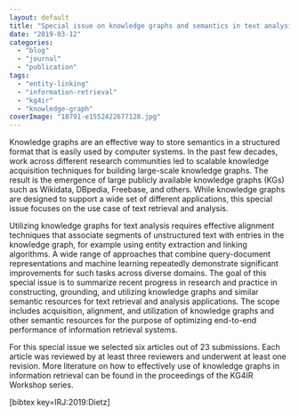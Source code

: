 ```yaml
---
layout: default
title: "Special issue on knowledge graphs and semantics in text analysis and retrieval"
date: "2019-03-12"
categories:
  - "blog"
  - "journal"
  - "publication"
tags:
  - "entity-linking"
  - "information-retrieval"
  - "kg4ir"
  - "knowledge-graph"
coverImage: "10791-e1552422677128.jpg"
---
```


Knowledge graphs are an effective way to store semantics in a structured format that is easily used by computer systems. In the past few decades, work across different research communities led to scalable knowledge acquisition techniques for building large-scale knowledge graphs. The result is the emergence of large publicly available knowledge graphs (KGs) such as Wikidata, DBpedia, Freebase, and others. While knowledge graphs are designed to support a wide set of different applications, this special issue focuses on the use case of text retrieval and analysis.

Utilizing knowledge graphs for text analysis requires effective alignment techniques that associate segments of unstructured text with entries in the knowledge graph, for example using entity extraction and linking algorithms. A wide range of approaches that combine query-document representations and machine learning repeatedly demonstrate significant improvements for such tasks across diverse domains. The goal of this special issue is to summarize recent progress in research and practice in constructing, grounding, and utilizing knowledge graphs and similar semantic resources for text retrieval and analysis applications. The scope includes acquisition, alignment, and utilization of knowledge graphs and other semantic resources for the purpose of optimizing end-to-end performance of information retrieval systems.

For this special issue we selected six articles out of 23 submissions. Each article was reviewed by at least three reviewers and underwent at least one revision. More literature on how to effectively use of knowledge graphs in information retrieval can be found in the proceedings of the KG4IR Workshop series.

\[bibtex key=IRJ:2019:Dietz\]
